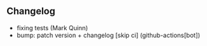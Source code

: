## Changelog

- fixing tests (Mark Quinn)
- bump: patch version + changelog [skip ci] (github-actions[bot])